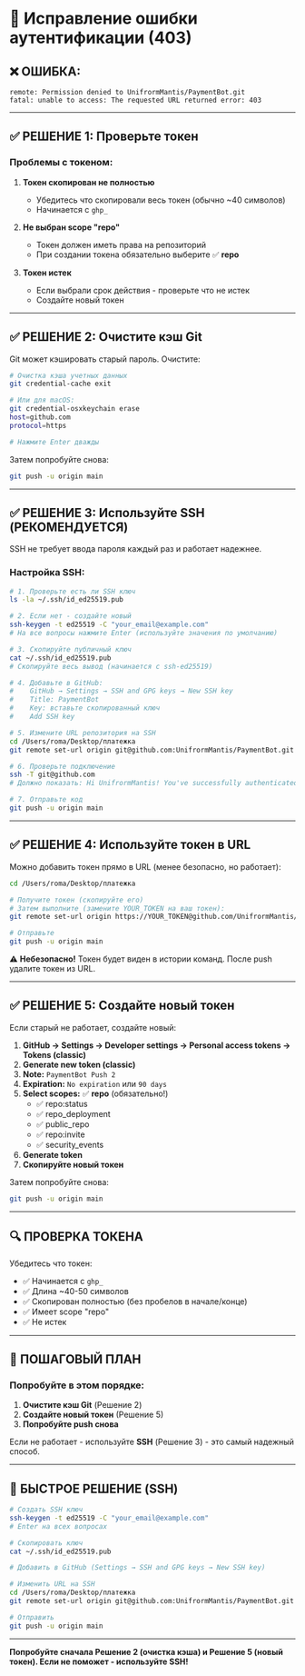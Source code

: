 # 🔧 Исправление ошибки аутентификации (403)

## ❌ ОШИБКА:
```
remote: Permission denied to UnifrormMantis/PaymentBot.git
fatal: unable to access: The requested URL returned error: 403
```

---

## ✅ РЕШЕНИЕ 1: Проверьте токен

### Проблемы с токеном:

1. **Токен скопирован не полностью**
   - Убедитесь что скопировали весь токен (обычно ~40 символов)
   - Начинается с `ghp_`

2. **Не выбран scope "repo"**
   - Токен должен иметь права на репозиторий
   - При создании токена обязательно выберите ✅ **repo**

3. **Токен истек**
   - Если выбрали срок действия - проверьте что не истек
   - Создайте новый токен

---

## ✅ РЕШЕНИЕ 2: Очистите кэш Git

Git может кэшировать старый пароль. Очистите:

```bash
# Очистка кэша учетных данных
git credential-cache exit

# Или для macOS:
git credential-osxkeychain erase
host=github.com
protocol=https

# Нажмите Enter дважды
```

Затем попробуйте снова:
```bash
git push -u origin main
```

---

## ✅ РЕШЕНИЕ 3: Используйте SSH (РЕКОМЕНДУЕТСЯ)

SSH не требует ввода пароля каждый раз и работает надежнее.

### Настройка SSH:

```bash
# 1. Проверьте есть ли SSH ключ
ls -la ~/.ssh/id_ed25519.pub

# 2. Если нет - создайте новый
ssh-keygen -t ed25519 -C "your_email@example.com"
# На все вопросы нажмите Enter (используйте значения по умолчанию)

# 3. Скопируйте публичный ключ
cat ~/.ssh/id_ed25519.pub
# Скопируйте весь вывод (начинается с ssh-ed25519)

# 4. Добавьте в GitHub:
#    GitHub → Settings → SSH and GPG keys → New SSH key
#    Title: PaymentBot
#    Key: вставьте скопированный ключ
#    Add SSH key

# 5. Измените URL репозитория на SSH
cd /Users/roma/Desktop/платежка
git remote set-url origin git@github.com:UnifrormMantis/PaymentBot.git

# 6. Проверьте подключение
ssh -T git@github.com
# Должно показать: Hi UnifrormMantis! You've successfully authenticated...

# 7. Отправьте код
git push -u origin main
```

---

## ✅ РЕШЕНИЕ 4: Используйте токен в URL

Можно добавить токен прямо в URL (менее безопасно, но работает):

```bash
cd /Users/roma/Desktop/платежка

# Получите токен (скопируйте его)
# Затем выполните (замените YOUR_TOKEN на ваш токен):
git remote set-url origin https://YOUR_TOKEN@github.com/UnifrormMantis/PaymentBot.git

# Отправьте
git push -u origin main
```

⚠️ **Небезопасно!** Токен будет виден в истории команд. После push удалите токен из URL.

---

## ✅ РЕШЕНИЕ 5: Создайте новый токен

Если старый не работает, создайте новый:

1. **GitHub → Settings → Developer settings → Personal access tokens → Tokens (classic)**
2. **Generate new token (classic)**
3. **Note:** `PaymentBot Push 2`
4. **Expiration:** `No expiration` или `90 days`
5. **Select scopes:** ✅ **repo** (обязательно!)
   - ✅ repo:status
   - ✅ repo_deployment
   - ✅ public_repo
   - ✅ repo:invite
   - ✅ security_events
6. **Generate token**
7. **Скопируйте новый токен**

Затем попробуйте снова:
```bash
git push -u origin main
```

---

## 🔍 ПРОВЕРКА ТОКЕНА

Убедитесь что токен:
- ✅ Начинается с `ghp_`
- ✅ Длина ~40-50 символов
- ✅ Скопирован полностью (без пробелов в начале/конце)
- ✅ Имеет scope "repo"
- ✅ Не истек

---

## 📝 ПОШАГОВЫЙ ПЛАН

### Попробуйте в этом порядке:

1. **Очистите кэш Git** (Решение 2)
2. **Создайте новый токен** (Решение 5)
3. **Попробуйте push снова**

Если не работает - используйте **SSH** (Решение 3) - это самый надежный способ.

---

## 🚀 БЫСТРОЕ РЕШЕНИЕ (SSH)

```bash
# Создать SSH ключ
ssh-keygen -t ed25519 -C "your_email@example.com"
# Enter на всех вопросах

# Скопировать ключ
cat ~/.ssh/id_ed25519.pub

# Добавить в GitHub (Settings → SSH and GPG keys → New SSH key)

# Изменить URL на SSH
cd /Users/roma/Desktop/платежка
git remote set-url origin git@github.com:UnifrormMantis/PaymentBot.git

# Отправить
git push -u origin main
```

---

**Попробуйте сначала Решение 2 (очистка кэша) и Решение 5 (новый токен). Если не поможет - используйте SSH!**

